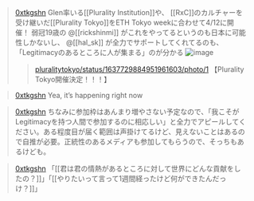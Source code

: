 
> [0xtkgshn](https://twitter.com/0xtkgshn/status/1637729884951961603/photo/1) Glen率いる[[Plurality Institution]]や、 [[RxC]]のカルチャーを受け継いだ[[Plurality Tokyo]]をETH Tokyo weekに合わせて4/12に開催！
>  弱冠19歳の @[[rickshinmi]] がこれをやってるというのも日本に可能性しかないし、 @[[hal_sk]] が全力でサポートしてくれてるのも、「Legitimacyのあるところに人が集まる」のが分かる
>  ![image](https://pbs.twimg.com/media/FrpiSe9acAEBAAA?format=jpg&name=medium#.png)
>  >[pluralitytokyo/status/1637729884951961603/photo/1](https://twitter.com/pluralitytokyo/status/1637729884951961603/photo/1/status/1637729884951961603/photo/1) 【Plurality Tokyo開催決定！！！】

> [0xtkgshn](https://twitter.com/0xtkgshn/status/1637738606184869890) Yea, it’s happening right now

> [0xtkgshn](https://twitter.com/0xtkgshn/status/1637739023975297024) ちなみに参加枠はあんまり増やさない予定なので、「我こそがLegitimacyを持つ人間で参加するのに相応しい」と全力でアピールしてください。ある程度目が届く範囲は声掛けてるけど、見えないことはあるので自推が必要。正統性のあるメディアも参加してもらうので、そっちもあるけども。

> [0xtkgshn](https://twitter.com/0xtkgshn/status/1640650116020453377) 「[[君は君の情熱があるところに対して世界にどんな貢献をしたの？]]」「[[やりたいって言って1週間経ったけど何ができたんだっけ？]]」
